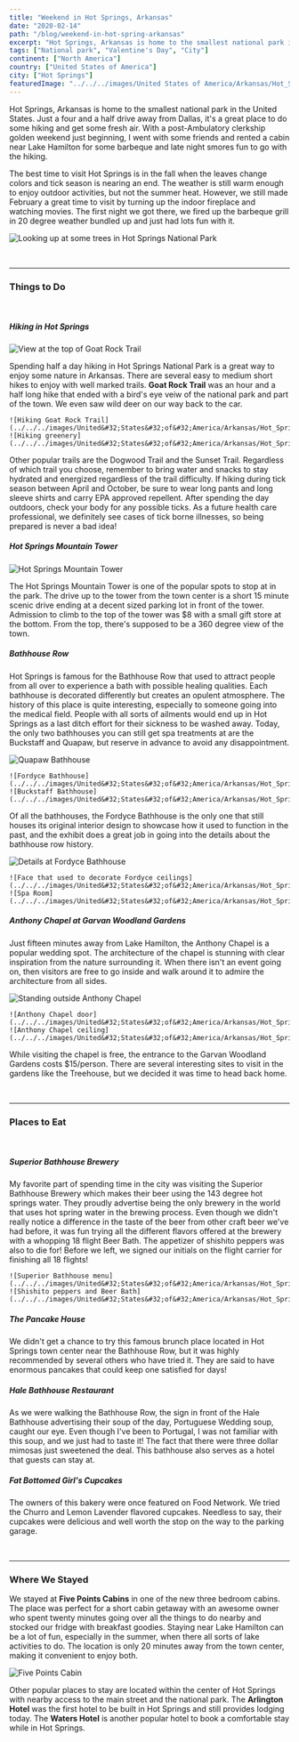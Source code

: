 ```yaml
---
title: "Weekend in Hot Springs, Arkansas"
date: "2020-02-14"
path: "/blog/weekend-in-hot-spring-arkansas"
excerpt: "Hot Springs, Arkansas is home to the smallest national park in the United States. Just a four and a half drive away from Dallas to do some hiking and get some fresh air. "
tags: ["National park", "Valentine's Day", "City"]
continent: ["North America"]
country: ["United States of America"]
city: ["Hot Springs"]
featuredImage: "../../../images/United States of America/Arkansas/Hot_Springs_6.jpg"
---
```


Hot Springs, Arkansas is home to the smallest national park in the United States. Just a four and a half drive away from Dallas, it's a great place to do some hiking and get some fresh air. With a post-Ambulatory clerkship golden weekend just beginning, I went with some friends and rented a cabin near Lake Hamilton for some barbeque and late night smores fun to go with the hiking. 

The best time to visit Hot Springs is in the fall when the leaves change colors and tick season is nearing an end. The weather is still warm enough to enjoy outdoor activities, but not the summer heat. However, we still made February a great time to visit by turning up the indoor fireplace and watching movies. The first night we got there, we fired up the barbeque grill in 20 degree weather bundled up and just had lots fun with it.

![Looking up at some trees in Hot Springs National Park](../../../images/United&#32;States&#32;of&#32;America/Arkansas/Hot_Springs_1.jpg)

&nbsp;

--------------
### **Things to Do**

&nbsp;

##### **Hiking in Hot Springs**

![View at the top of Goat Rock Trail](../../../images/United&#32;States&#32;of&#32;America/Arkansas/Hot_Springs_2.jpg)

Spending half a day hiking in Hot Springs National Park is a great way to enjoy some nature in Arkansas. There are several easy to medium short hikes to enjoy with well marked trails. **Goat Rock Trail** was an hour and a half long hike that ended with a bird's eye veiw of the national park and part of the town. We even saw wild deer on our way back to the car. 

```grid|2|
![Hiking Goat Rock Trail](../../../images/United&#32;States&#32;of&#32;America/Arkansas/Hot_Springs_3.jpg)
![Hiking greenery](../../../images/United&#32;States&#32;of&#32;America/Arkansas/Hot_Springs_4.jpg)
```

Other popular trails are the Dogwood Trail and the Sunset Trail. Regardless of which trail you choose, remember to bring water and snacks to stay hydrated and energized regardless of the trail difficulty. If hiking during tick season between April and October, be sure to wear long pants and long sleeve shirts and carry EPA approved repellent. After spending the day outdoors, check your body for any possible ticks. As a future health care professional, we definitely see cases of tick borne illnesses, so being prepared is never a bad idea!

##### **Hot Springs Mountain Tower**

![Hot Springs Mountain Tower](../../../images/United&#32;States&#32;of&#32;America/Arkansas/Hot_Springs_5.jpg)

The Hot Springs Mountain Tower is one of the popular spots to stop at in the park. The drive up to the tower from the town center is a short 15 minute scenic drive ending at a decent sized parking lot in front of the tower. Admission to climb to the top of the tower was $8 with a small gift store at the bottom. From the top, there's supposed to be a 360 degree view of the town. 

##### **Bathhouse Row**

Hot Springs is famous for the Bathhouse Row that used to attract people from all over to experience a bath with possible healing qualities. Each bathhouse is decorated differently but creates an opulent atmosphere. The history of this place is quite interesting, especially to someone going into the medical field. People with all sorts of ailments would end up in Hot Springs as a last ditch effort for their sickness to be washed away. Today, the only two bathhouses you can still get spa treatments at are the Buckstaff and Quapaw, but reserve in advance to avoid any disappointment. 

![Quapaw Bathhouse](../../../images/United&#32;States&#32;of&#32;America/Arkansas/Hot_Springs_6.jpg)

```grid|2|
![Fordyce Bathhouse](../../../images/United&#32;States&#32;of&#32;America/Arkansas/Hot_Springs_7.jpg)
![Buckstaff Bathhouse](../../../images/United&#32;States&#32;of&#32;America/Arkansas/Hot_Springs_0.jpg)
```

Of all the bathhouses, the Fordyce Bathhouse is the only one that still houses its original interior design to showcase how it used to function in the past, and the exhibit does a great job in going into the details about the bathhouse row history.

![Details at Fordyce Bathhouse](../../../images/United&#32;States&#32;of&#32;America/Arkansas/Hot_Springs_9.jpg)

```grid|2|
![Face that used to decorate Fordyce ceilings](../../../images/United&#32;States&#32;of&#32;America/Arkansas/Hot_Springs_10.jpg)
![Spa Room](../../../images/United&#32;States&#32;of&#32;America/Arkansas/Hot_Springs_8.jpg)
```

##### **Anthony Chapel at Garvan Woodland Gardens**

Just fifteen minutes away from Lake Hamilton, the Anthony Chapel is a popular wedding spot. The architecture of the chapel is stunning with clear inspiration from the nature surrounding it. When there isn't an event going on, then visitors are free to go inside and walk around it to admire the architecture from all sides. 

![Standing outside Anthony Chapel](../../../images/United&#32;States&#32;of&#32;America/Arkansas/Hot_Springs_12.jpg)

```grid|2|
![Anthony Chapel door](../../../images/United&#32;States&#32;of&#32;America/Arkansas/Hot_Springs_13.jpg)
![Anthony Chapel ceiling](../../../images/United&#32;States&#32;of&#32;America/Arkansas/Hot_Springs_14.jpg)
```
While visiting the chapel is free, the entrance to the Garvan Woodland Gardens costs $15/person. There are several interesting sites to visit in the gardens like the Treehouse, but we decided it was time to head back home. 

&nbsp;

--------------
### **Places to Eat**

&nbsp;

##### **Superior Bathhouse Brewery**

My favorite part of spending time in the city was visiting the Superior Bathhouse Brewery which makes their beer using the 143 degree hot springs water. They proudly advertise being the only brewery in the world that uses hot spring water in the brewing process. Even though we didn't really notice a difference in the taste of the beer from other craft beer we've had before, it was fun trying all the different flavors offered at the brewery with a whopping 18 flight Beer Bath. The appetizer of shishito peppers was also to die for! Before we left, we signed our initials on the flight carrier for finishing all 18 flights! 

```grid|2|
![Superior Bathhouse menu](../../../images/United&#32;States&#32;of&#32;America/Arkansas/Hot_Springs_16.jpg)
![Shishito peppers and Beer Bath](../../../images/United&#32;States&#32;of&#32;America/Arkansas/Hot_Springs_15.jpg)
```

##### **The Pancake House**

We didn't get a chance to try this famous brunch place located in Hot Springs town center near the Bathhouse Row, but it was highly recommended by several others who have tried it. They are said to have enormous pancakes that could keep one satisfied for days! 

##### **Hale Bathhouse Restaurant**

As we were walking the Bathhouse Row, the sign in front of the Hale Bathhouse advertising their soup of the day, Portuguese Wedding soup, caught our eye. Even though I've been to Portugal, I was not familiar with this soup, and we just had to taste it! The fact that there were three dollar mimosas just sweetened the deal. This bathhouse also serves as a hotel that guests can stay at. 

##### **Fat Bottomed Girl's Cupcakes**

The owners of this bakery were once featured on Food Network. We tried the Churro and Lemon Lavender flavored cupcakes. Needless to say, their cupcakes were delicious and well worth the stop on the way to the parking garage. 

&nbsp;

-------------
### **Where We Stayed**

We stayed at **Five Points Cabins** in one of the new three bedroom cabins. The place was perfect for a short cabin getaway with an awesome owner who spent twenty minutes going over all the things to do nearby and stocked our fridge with breakfast goodies. Staying near Lake Hamilton can be a lot of fun, especially in the summer, when there all sorts of lake activities to do. The location is only 20 minutes away from the town center, making it convenient to enjoy both. 

![Five Points Cabin](../../../images/United&#32;States&#32;of&#32;America/Arkansas/Hot_Springs_17.jpg)

Other popular places to stay are located within the center of Hot Springs with nearby access to the main street and the national park. The **Arlington Hotel** was the first hotel to be built in Hot Springs and still provides lodging today. The **Waters Hotel** is another popular hotel to book a comfortable stay while in Hot Springs. 

